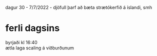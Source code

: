 dagur 30 - 7/7/2022 - djöfull þarf að bæta strætókerfið á íslandi, smh

# ferli dagsins 
byrjaði kl 16:40  
ætla laga scaling á viðburðunum